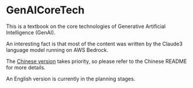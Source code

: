# GenAICoreTech

This is a textbook on the core technologies of Generative Artificial Intelligence (GenAI). 

An interesting fact is that most of the content was written by the Claude3 language model running on AWS Bedrock.

The [Chinese version](./README_cn.md) takes priority, so please refer to the Chinese README for more details. 

An English version is currently in the planning stages.


